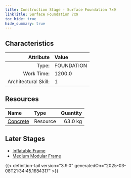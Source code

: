 ```yaml
---
title: Construction Stage - Surface Foundation 7x9
linkTitle: Surface Foundation 7x9
toc_hide: true
hide_summary: true
---
```

<!-- This is generated by the MarsSim HelpGenertor, do not edit. -->

## Characteristics

| Attribute      | Value |
|--------:|:------|
|Type:|FOUNDATION|
|Work Time:|1200.0|
|Architectural Skill:|1|

## Resources

| Name | Type | Quantity |
|:-----|:-----|-----:|
|[Concrete](/docs/definitions/resource/concrete)|Resource|63.0 kg|

## Later Stages
- [Inflatable Frame](/docs/definitions/construction/inflatable-frame)
- [Medium Modular Frame](/docs/definitions/construction/medium-modular-frame)



{{< definition-tail version="3.9.0" generatedOn="2025-03-08T21:34:45.1684317" >}}

